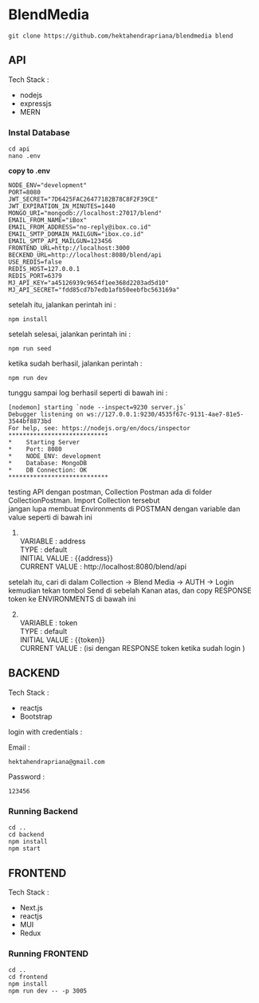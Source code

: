 # BlendMedia
```
git clone https://github.com/hektahendrapriana/blendmedia blend
```

## API
Tech Stack :
* nodejs
* expressjs
* MERN


### Instal Database
```
cd api
nano .env
```

**copy to .env**
```
NODE_ENV="development"
PORT=8080
JWT_SECRET="7D6425FAC26477182B78C8F2F39CE"
JWT_EXPIRATION_IN_MINUTES=1440
MONGO_URI="mongodb://localhost:27017/blend"
EMAIL_FROM_NAME="iBox"
EMAIL_FROM_ADDRESS="no-reply@ibox.co.id"
EMAIL_SMTP_DOMAIN_MAILGUN="ibox.co.id"
EMAIL_SMTP_API_MAILGUN=123456
FRONTEND_URL=http://localhost:3000
BECKEND_URL=http://localhost:8080/blend/api
USE_REDIS=false
REDIS_HOST=127.0.0.1
REDIS_PORT=6379
MJ_API_KEY="a45126939c9654f1ee368d2203ad5d10"
MJ_API_SECRET="fdd85cd7b7edb1afb50eebfbc563169a"
```

setelah itu, jalankan perintah ini :
```
npm install
```

setelah selesai, jalankan perintah ini :
```
npm run seed
```

ketika sudah berhasil, jalankan perintah :
```
npm run dev
```

tunggu sampai log berhasil seperti di bawah ini :

```
[nodemon] starting `node --inspect=9230 server.js`
Debugger listening on ws://127.0.0.1:9230/4535f67c-9131-4ae7-81e5-3544bf8873bd
For help, see: https://nodejs.org/en/docs/inspector
****************************
*    Starting Server
*    Port: 8080
*    NODE_ENV: development
*    Database: MongoDB
*    DB Connection: OK
****************************
```

testing API dengan postman, Collection Postman ada di folder CollectionPostman. Import Collection tersebut\
jangan lupa membuat Environments di POSTMAN dengan variable dan value seperti di bawah ini 

1. \
VARIABLE : address\
TYPE : default \
INITIAL VALUE : {{address}} \
CURRENT VALUE : http://localhost:8080/blend/api

setelah itu, cari di dalam Collection -> Blend Media -> AUTH -> Login \
kemudian tekan tombol Send di sebelah Kanan atas, dan copy RESPONSE token ke ENVIRONMENTS di bawah ini 

2. \
VARIABLE : token\
TYPE : default \
INITIAL VALUE : {{token}} \
CURRENT VALUE : (isi dengan RESPONSE token ketika sudah login )

## BACKEND
Tech Stack :
* reactjs
* Bootstrap

login with credentials :

Email : 
```
hektahendrapriana@gmail.com
```
Password :
```
123456
```

### Running Backend
```
cd ..
cd backend
npm install
npm start
```

## FRONTEND
Tech Stack :
* Next.js
* reactjs
* MUI
* Redux

### Running FRONTEND
```
cd ..
cd frontend
npm install
npm run dev -- -p 3005
```

